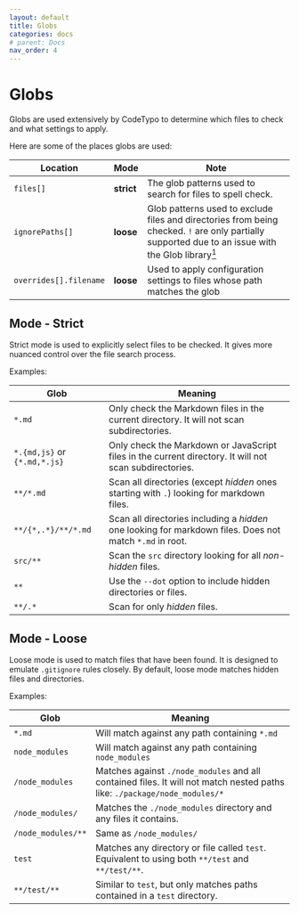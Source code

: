 ```yaml
---
layout: default
title: Globs
categories: docs
# parent: Docs
nav_order: 4
---
```


# Globs

Globs are used extensively by CodeTypo to determine which files to check and what settings to apply.

Here are some of the places globs are used:

| Location               | Mode       | Note                                                                                                                                                            |
| ---------------------- | ---------- | --------------------------------------------------------------------------------------------------------------------------------------------------------------- |
| `files[]`              | **strict** | The glob patterns used to search for files to spell check.                                                                                                      |
| `ignorePaths[]`        | **loose**  | Glob patterns used to exclude files and directories from being checked. `!` are only partially supported due to an issue with the Glob library[<sup>1</sup>][1] |
| `overrides[].filename` | **loose**  | Used to apply configuration settings to files whose path matches the glob                                                                                       |

[1]: https://github.com/isaacs/node-glob/issues/409 'Glob - Does not match for negative ignore · Issue #409'

## Mode - Strict

Strict mode is used to explicitly select files to be checked. It gives more nuanced control over the file search process.

Examples:

| Glob                         | Meaning                                                                                                  |
| ---------------------------- | -------------------------------------------------------------------------------------------------------- |
| `*.md`                       | Only check the Markdown files in the current directory. It will not scan subdirectories.                 |
| `*.{md,js}` or `{*.md,*.js}` | Only check the Markdown or JavaScript files in the current directory. It will not scan subdirectories.   |
| `**/*.md`                    | Scan all directories (except _hidden_ ones starting with `.`) looking for markdown files.                |
| `**/{*,.*}/**/*.md`          | Scan all directories including a _hidden_ one looking for markdown files. Does not match `*.md` in root. |
| `src/**`                     | Scan the `src` directory looking for all _non-hidden_ files.                                             |
| `**`                         | Use the `--dot` option to include hidden directories or files.                                           |
| `**/.*`                      | Scan for only _hidden_ files.                                                                            |

## Mode - Loose

Loose mode is used to match files that have been found. It is designed to emulate `.gitignore` rules closely.
By default, loose mode matches hidden files and directories.

Examples:

| Glob               | Meaning                                                                                                                   |
| ------------------ | ------------------------------------------------------------------------------------------------------------------------- |
| `*.md`             | Will match against any path containing `*.md`                                                                             |
| `node_modules`     | Will match against any path containing `node_modules`                                                                     |
| `/node_modules`    | Matches against `./node_modules` and all contained files. It will not match nested paths like: `./package/node_modules/*` |
| `/node_modules/`   | Matches the `./node_modules` directory and any files it contains.                                                         |
| `/node_modules/**` | Same as `/node_modules/`                                                                                                  |
| `test`             | Matches any directory or file called `test`. Equivalent to using both `**/test` and `**/test/**`.                         |
| `**/test/**`       | Similar to `test`, but only matches paths contained in a `test` directory.                                                |
